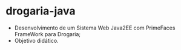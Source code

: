 # drogaria-java
- Desenvolvimento de um Sistema Web Java2EE com PrimeFaces FrameWork para Drogaria;
- Objetivo didático.
